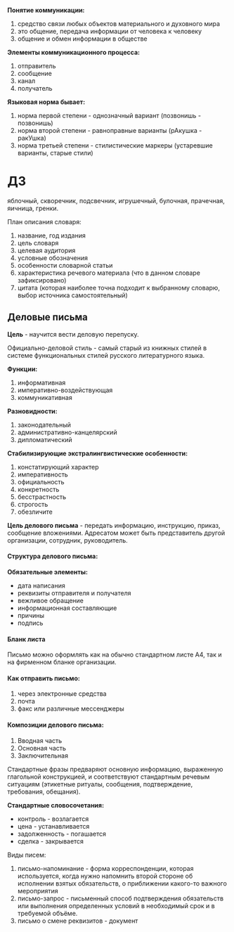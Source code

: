 **Понятие коммуникации:**

1. средство связи любых объектов материального и духовного мира
2. это общение, передача информации от человека к человеку
3. общение и обмен информации в обществе

**Элементы коммуникационного процесса:**
1. отправитель
2. сообщение
3. канал
4. получатель

**Языковая норма бывает:**
1. норма первой степени - однозначный вариант (позвонишь - позвонишь)
2. норма второй степени - равноправные варианты (рАкушка - ракУшка)
3. норма третьей степени - стилистические маркеры (устаревшие варианты, старые стили)

# ДЗ
яблочный, скворечник, подсвечник, игрушечный, булочная, прачечная, яичница, гренки.


План описания словаря:
1. название, год издания
2. цель словаря
3. целевая аудитория
4. условные обозначения
5. особенности словарной статьи
6. характеристика речевого материала (что в данном словаре зафиксировано)
7. цитата (которая наиболее точна подходит к выбранному словарю, выбор источника самостоятельный)

## Деловые письма

**Цель** - научится вести деловую перепуску.

Официально-деловой стиль - самый старый из книжных стилей в системе функциональных стилей русского литературного языка.

**Функции:**
1. информативная 
2. императивно-воздействующая
3. коммуникативная

**Разновидности:**
1. законодательный
2. административно-канцелярский
3. дипломатический

**Стабилизирующие экстралингвистические особенности:**
1. констатирующий характер
2. императивность
3. официальность
4. конкретность
5. бесстрастность
6. строгость
7. обезличите

**Цель делового письма** - передать информацию, инструкцию, приказ, сообщение  вложениями. Адресатом может быть представитель другой организации, сотрудник, руководитель.

#### Структура делового письма:

**Обязательные элементы:**
- дата написания
- реквизиты отправителя и получателя
- вежливое обращение
- информационная составляющие
- причины
- подпись

#### Бланк листа

Письмо можно оформлять как на обычно стандартном листе А4, так и на фирменном бланке организации.

#### Как отправить письмо:

1. через электронные средства
2. почта
3. факс или различные мессенджеры

#### Композиции делового письма:

1. Вводная часть
2. Основная часть
3. Заключительная

Стандартные фразы предваряют основную информацию, выраженную глагольной конструкцией, и соответствуют стандартным речевым ситуациям (этикетные ритуалы, сообщения, подтверждение, требования, обещания).

**Стандартные словосочетания:**
- контроль - возлагается
- цена - устанавливается
- задолженность - погашается
- сделка - закрывается

Виды писем:
1. письмо-напоминание - форма корреспонденции, которая используется, когда нужно напомнить второй стороне об исполнении взятых обязательств, о приближении какого-то важного мероприятия
2. письмо-запрос - письменный способ подтверждения обязательств или выполнения определенных условий в необходимый срок и в требуемой объёме.
3. письмо о смене реквизитов - документ